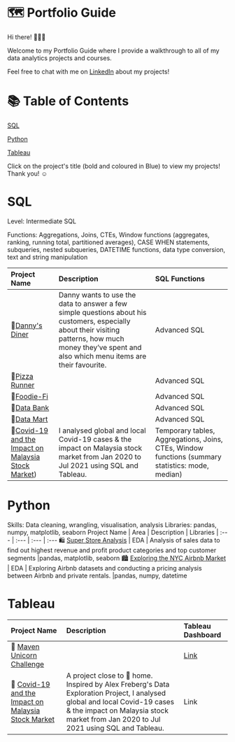 # 🗺 Portfolio Guide
Hi there! 🙋🏻‍♀️

Welcome to my Portfolio Guide where I provide a walkthrough to all of my data analytics projects and courses.

Feel free to chat with me on [LinkedIn](https://www.linkedin.com/in/kumudkohli/) about my projects!

# 📚 Table of Contents
[SQL](#sql)

[Python](#python)

[Tableau](#tableau)


Click on the project's title (bold and coloured in Blue) to view my projects! Thank you! ☺️
# SQL
Level: Intermediate SQL

Functions: Aggregations, Joins, CTEs, Window functions (aggregates, ranking, running total, partitioned averages), CASE WHEN statements, subqueries, nested subqueries, DATETIME functions, data type conversion, text and string manipulation

Project Name | Description | SQL Functions
| :--- | :--- | :---
🍜[Danny's Diner](https://github.com/Kumudkohli/SQL-Projects/tree/main/Case%20Study%20%231%3A%20Danny's%20Diner)| Danny wants to use the data to answer a few simple questions about his customers, especially about their visiting patterns, how much money they’ve spent and also which menu items are their favourite. | Advanced SQL
🍕[Pizza Runner](https://github.com/Kumudkohli/SQL-Projects/tree/main/Case%20Study%20%232%3A%20Pizza%20Runner) |  | Advanced SQL
🥑[Foodie-Fi](https://github.com/Kumudkohli/SQL-Projects/tree/main/Case%20Study%20%233%3A%20Foodie-Fi) |  | Advanced SQL
🏦[Data Bank](https://github.com/rehalarjun/SQL-Projects/tree/main/Case%20Study%20%234%20-%20Data%20Bank) |  | Advanced SQL
🌽[Data Mart](https://github.com/Kumudkohli/SQL-Projects/tree/main/Case%20Study%20%235%3A%20Data%20Mart)  |  | Advanced SQL
🦠[Covid-19 and the Impact on Malaysia Stock Market](https://github.com/Kumudkohli/SQL-Projects/tree/main/Case%20Study%20%236%3A%20Covid-19%20and%20impact%20on%20Malaysia%20Stock%20Market)) |I analysed global and local Covid-19 cases & the impact on Malaysia stock market from Jan 2020 to Jul 2021 using SQL and Tableau. |Temporary tables, Aggregations, Joins, CTEs, Window functions (summary statistics: mode, median)

# Python
Skills: Data cleaning, wrangling, visualisation, analysis Libraries: pandas, numpy, matplotlib, seaborn
Project Name | Area | Description | Libraries
| :--- | :--- | :--- | :---
🛍 [Super Store Analysis](https://github.com/Kumudkohli/Python-Projects/tree/main/Super%20Store%20Analysis) | EDA | Analysis of sales data to find out highest revenue and profit product categories and top customer segments |pandas, matplotlib, seaborn
🏙 [Exploring the NYC Airbnb Market](https://github.com/Kumudkohli/Python-Projects/tree/main/Exploring%20the%20NYC%20Airbnb%20Market) | EDA | Exploring Airbnb datasets and conducting a pricing analysis between Airbnb and private rentals. |pandas, numpy, datetime

# Tableau
Project Name | Description | Tableau Dashboard
| :--- | :--- | :---
🦄 [Maven Unicorn Challenge](https://github.com/rehalarjun/Tableau-Projects/tree/main/Maven%20Unicorn%20Challenge) |  | [Link](https://public.tableau.com/authoring/MavenUnicorn_16667200845270/Unicorns#1)
🦠 [Covid-19 and the Impact on Malaysia Stock Market](https://github.com/rehalarjun/Tableau-Projects/tree/main/Covid-19%20and%20Impact%20on%20Malaysia%20stock%20market) |  A project close to 🏡 home. Inspired by Alex Freberg's Data Exploration Project, I analysed global and local Covid-19 cases & the impact on Malaysia stock market from Jan 2020 to Jul 2021 using SQL and Tableau.| Link










